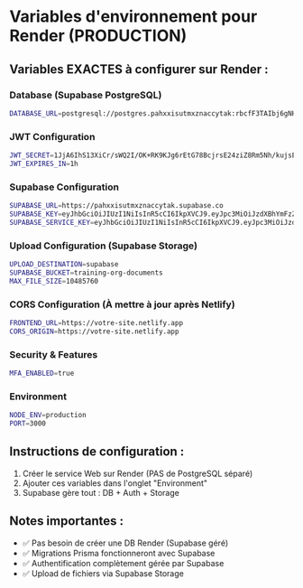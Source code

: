 # Variables d'environnement pour Render (PRODUCTION)

## Variables EXACTES à configurer sur Render :

### Database (Supabase PostgreSQL)
```bash
DATABASE_URL=postgresql://postgres.pahxxisutmxznaccytak:rbcfF3TAIbj6gNHz@aws-0-eu-west-3.pooler.supabase.com:5432/postgres
```

### JWT Configuration
```bash
JWT_SECRET=1JjA6IhS13XiCr/sWQ2I/OK+RK9KJg6rEtG78BcjrsE24ziZ8Rm5Nh/kujsE9N8MYtXIPQ6eFi2vpJdGLU4Vzg==
JWT_EXPIRES_IN=1h
```

### Supabase Configuration
```bash
SUPABASE_URL=https://pahxxisutmxznaccytak.supabase.co
SUPABASE_KEY=eyJhbGciOiJIUzI1NiIsInR5cCI6IkpXVCJ9.eyJpc3MiOiJzdXBhYmFzZSIsInJlZiI6InBhaHh4aXN1dG14em5hY2N5dGFrIiwicm9sZSI6ImFub24iLCJpYXQiOjE3NDk1NTg2NTAsImV4cCI6MjA2NTEzNDY1MH0.b5yPjjgAQfysNp5hZLsm_n4seLem-l7rUm4-dzf6T78
SUPABASE_SERVICE_KEY=eyJhbGciOiJIUzI1NiIsInR5cCI6IkpXVCJ9.eyJpc3MiOiJzdXBhYmFzZSIsInJlZiI6InBhaHh4aXN1dG14em5hY2N5dGFrIiwicm9sZSI6InNlcnZpY2Vfcm9sZSIsImlhdCI6MTc0OTU1ODY1MCwiZXhwIjoyMDY1MTM0NjUwfQ.q5MtGAD5mXEY5NwB-RCqlr6XqO1X-sXab8PuEbEfTOs
```

### Upload Configuration (Supabase Storage)
```bash
UPLOAD_DESTINATION=supabase
SUPABASE_BUCKET=training-org-documents
MAX_FILE_SIZE=10485760
```

### CORS Configuration (À mettre à jour après Netlify)
```bash
FRONTEND_URL=https://votre-site.netlify.app
CORS_ORIGIN=https://votre-site.netlify.app
```

### Security & Features
```bash
MFA_ENABLED=true
```

### Environment
```bash
NODE_ENV=production
PORT=3000
```

## Instructions de configuration :
1. Créer le service Web sur Render (PAS de PostgreSQL séparé)
2. Ajouter ces variables dans l'onglet "Environment" 
3. Supabase gère tout : DB + Auth + Storage

## Notes importantes :
- ✅ Pas besoin de créer une DB Render (Supabase géré)
- ✅ Migrations Prisma fonctionneront avec Supabase
- ✅ Authentification complètement gérée par Supabase
- ✅ Upload de fichiers via Supabase Storage 